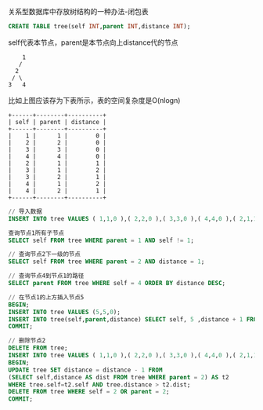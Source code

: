 关系型数据库中存放树结构的一种办法-闭包表

        
```sql
CREATE TABLE tree(self INT,parent INT,distance INT);
```
self代表本节点，parent是本节点向上distance代的节点

        1           
       / 
      2   
     / \   
    3   4  

比如上图应该存为下表所示，表的空间复杂度是O(nlogn)

    +------+--------+----------+
    | self | parent | distance |
    +------+--------+----------+
    |    1 |      1 |        0 |
    |    2 |      2 |        0 |
    |    3 |      3 |        0 |
    |    4 |      4 |        0 |
    |    2 |      1 |        1 |
    |    3 |      1 |        2 |
    |    3 |      2 |        1 |
    |    4 |      1 |        2 |
    |    4 |      2 |        1 |
    +------+--------+----------+

```sql
// 导入数据
INSERT INTO tree VALUES ( 1,1,0 ),( 2,2,0 ),( 3,3,0 ),( 4,4,0 ),( 2,1,1 ),( 3,1,2 ),( 3,2,1 ),( 4,1,2 ),( 4,2,1 );

查询节点1所有子节点
SELECT self FROM tree WHERE parent = 1 AND self != 1;

// 查询节点2下一级的节点
SELECT self FROM tree WHERE parent = 2 AND distance = 1;

// 查询节点4到节点1的路径
SELECT parent FROM tree WHERE self = 4 ORDER BY distance DESC;

// 在节点1的上方插入节点5
BEGIN;
INSERT INTO tree VALUES (5,5,0);
INSERT INTO tree(self,parent,distance) SELECT self, 5 ,distance + 1 FROM tree WHERE parent = 1;
COMMIT;

// 删除节点2
DELETE FROM tree;
INSERT INTO tree VALUES ( 1,1,0 ),( 2,2,0 ),( 3,3,0 ),( 4,4,0 ),( 2,1,1 ),( 3,1,2 ),( 3,2,1 ),( 4,1,2 ),( 4,2,1 );
BEGIN;
UPDATE tree SET distance = distance - 1 FROM
(SELECT self,distance AS dist FROM tree WHERE parent = 2) AS t2 
WHERE tree.self=t2.self AND tree.distance > t2.dist;
DELETE FROM tree WHERE self = 2 OR parent = 2;
COMMIT;
```
